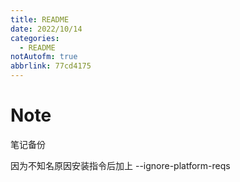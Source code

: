 ```yaml
---
title: README
date: 2022/10/14
categories:
  - README
notAutofm: true
abbrlink: 77cd4175
---
```



# Note
笔记备份


因为不知名原因安装指令后加上
--ignore-platform-reqs
